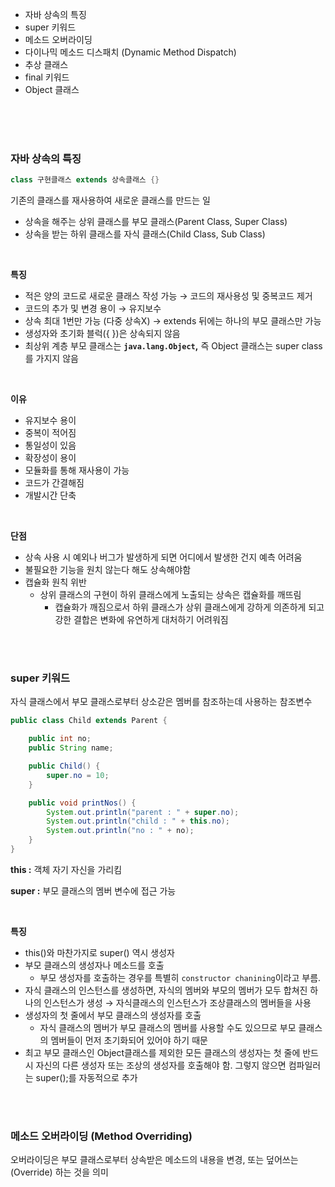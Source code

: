 - 자바 상속의 특징
- super 키워드
- 메소드 오버라이딩
- 다이나믹 메소드 디스패치 (Dynamic Method Dispatch)
- 추상 클래스
- final 키워드
- Object 클래스

<br><br><br>

### 자바 상속의 특징

```java
class 구현클래스 extends 상속클래스 {}
```

기존의 클래스를 재사용하여 새로운 클래스를 만드는 일

- 상속을 해주는 상위 클래스를 부모 클래스(Parent Class, Super Class)
- 상속을 받는 하위 클래스를 자식 클래스(Child Class, Sub Class)

<br>


**특징**

- 적은 양의 코드로 새로운 클래스 작성 가능 → 코드의 재사용성 및 중복코드 제거
- 코드의 추가 및 변경 용이 → 유지보수
- 상속 최대 1번만 가능 (다중 상속X) → extends 뒤에는 하나의 부모 클래스만 가능
- 생성자와 초기화 블럭({ })은 상속되지 않음
- 최상위 계층 부모 클래스는 **`java.lang.Object`,** 즉 Object 클래스는 super class를 가지지 않음

<br>


**이유**

- 유지보수 용이
- 중복이 적어짐
- 통일성이 있음
- 확장성이 용이
- 모듈화를 통해 재사용이 가능
- 코드가 간결해짐
- 개발시간 단축

<br>


**단점**

- 상속 사용 시 예외나 버그가 발생하게 되면 어디에서 발생한 건지 예측 어려움
- 불필요한 기능을 원치 않는다 해도 상속해야함
- 캡슐화 원칙 위반
    - 상위 클래스의 구현이 하위 클래스에게 노출되는 상속은 캡슐화를 깨뜨림
        - 캡슐화가 깨짐으로서 하위 클래스가 상위 클래스에게 강하게 의존하게 되고 강한 결합은 변화에 유연하게 대처하기 어려워짐

<br><br>


### **super 키워드**

자식 클래스에서 부모 클래스로부터 상소갇은 멤버를 참조하는데 사용하는 참조변수

```java
public class Child extends Parent {

    public int no;
    public String name;

    public Child() {
        super.no = 10;
    }

    public void printNos() {
        System.out.println("parent : " + super.no);
        System.out.println("child : " + this.no);
        System.out.println("no : " + no);
    }
}
```

**this :** 객체 자기 자신을 가리킴

**super :** 부모 클래스의 멤버 변수에 접근 가능

<br>


**특징**

- this()와 마찬가지로 super() 역시 생성자
- 부모 클래스의 생성자나 메소드를 호출
    - 부모 생성자를 호출하는 경우를 특별히 `constructor chanining`이라고 부름.
- 자식 클래스의 인스턴스를 생성하면, 자식의 멤버와 부모의 멤버가 모두 합쳐진 하나의 인스턴스가 생성 → 자식클래스의 인스턴스가 조상클래스의 멤버들을 사용
- 생성자의 첫 줄에서 부모 클래스의 생성자를 호출
    - 자식 클래스의 멤버가 부모 클래스의 멤버를 사용할 수도 있으므로 부모 클래스의 멤버들이 먼저 초기화되어 있어야 하기 때문
- 최고 부모 클래스인 Object클래스를 제외한 모든 클래스의 생성자는 첫 줄에 반드시 자신의 다른 생성자 또는 조상의 생성자를 호출해야 함. 그렇지 않으면 컴파일러는 super();를 자동적으로 추가


<br><br>

### **메소드 오버라이딩 (Method Overriding)**

오버라이딩은 부모 클래스로부터 상속받은 메소드의 내용을 변경, 또는 덮어쓰는(Override) 하는 것을 의미

